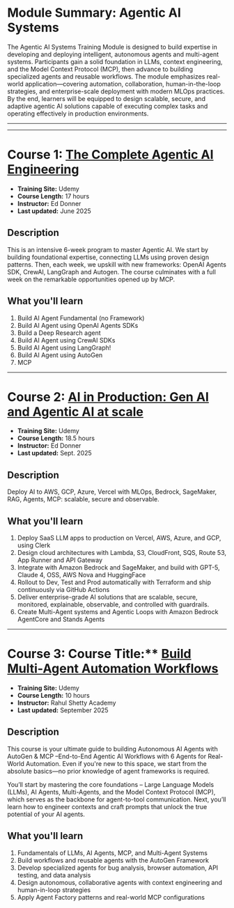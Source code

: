 # Module Summary: Agentic AI Systems

The Agentic AI Systems Training Module is designed to build expertise in developing and deploying intelligent, autonomous agents and multi-agent systems. Participants gain a solid foundation in LLMs, context engineering, and the Model Context Protocol (MCP), then advance to building specialized agents and reusable workflows. The module emphasizes real-world application—covering automation, collaboration, human-in-the-loop strategies, and enterprise-scale deployment with modern MLOps practices. By the end, learners will be equipped to design scalable, secure, and adaptive agentic AI solutions capable of executing complex tasks and operating effectively in production environments.

---
---

# Course 1: [The Complete Agentic AI Engineering](https://essentialsoft.udemy.com/course/the-complete-agentic-ai-engineering-course/learn/lecture/49771331?kw=complete+agentic&src=sac#overview)

- **Training Site:** Udemy  
- **Course Length:** 17 hours  
- **Instructor:** Ed Donner  
- **Last updated:** June 2025  

## Description
This is an intensive 6-week program to master Agentic AI. We start by building foundational expertise, connecting LLMs using proven design patterns. Then, each week, we upskill with new frameworks: OpenAI Agents SDK, CrewAI, LangGraph and Autogen. The course culminates with a full week on the remarkable opportunities opened up by MCP.

## What you'll learn
1. Build AI Agent Fundamental (no Framework)  
2. Build AI Agent using OpenAI Agents SDKs  
3. Build a Deep Research agent  
4. Build AI Agent using CrewAI SDKs  
5. Build AI Agent using LangGraph!  
6. Build AI Agent using AutoGen  
7. MCP  

---

# Course 2: [AI in Production: Gen AI and Agentic AI at scale](https://essentialsoft.udemy.com/course/generative-and-agentic-ai-in-production/)

- **Training Site:** Udemy  
- **Course Length:** 18.5 hours  
- **Instructor:** Ed Donner  
- **Last updated:** Sept. 2025  

## Description
Deploy AI to AWS, GCP, Azure, Vercel with MLOps, Bedrock, SageMaker, RAG, Agents, MCP: scalable, secure and observable.

## What you'll learn
1. Deploy SaaS LLM apps to production on Vercel, AWS, Azure, and GCP, using Clerk
2. Design cloud architectures with Lambda, S3, CloudFront, SQS, Route 53, App Runner and API Gateway
3. Integrate with Amazon Bedrock and SageMaker, and build with GPT-5, Claude 4, OSS, AWS Nova and HuggingFace
4. Rollout to Dev, Test and Prod automatically with Terraform and ship continuously via GitHub Actions
5. Deliver enterprise-grade AI solutions that are scalable, secure, monitored, explainable, observable, and controlled with guardrails.
6. Create Multi-Agent systems and Agentic Loops with Amazon Bedrock AgentCore and Stands Agents

---

# Course 3: Course Title:** [Build Multi-Agent Automation Workflows](https://essentialsoft.udemy.com/course/generative-and-agentic-ai-in-production/)

- **Training Site:** Udemy  
- **Course Length:** 10 hours  
- **Instructor:** Rahul Shetty Academy  
- **Last updated:** September 2025 

## Description
This course is your ultimate guide to building Autonomous AI Agents with AutoGen & MCP –End-to-End Agentic AI Workflows with 6 Agents for Real-World Automation. Even if you're new to this space, we start from the absolute basics—no prior knowledge of agent frameworks is required.

You’ll start by mastering the core foundations – Large Language Models (LLMs), AI Agents, Multi-Agents, and the Model Context Protocol (MCP), which serves as the backbone for agent-to-tool communication. Next, you’ll learn how to engineer contexts and craft prompts that unlock the true potential of your AI agents.

## What you'll learn
1. Fundamentals of LLMs, AI Agents, MCP, and Multi-Agent Systems
2. Build workflows and reusable agents with the AutoGen Framework
3. Develop specialized agents for bug analysis, browser automation, API testing, and data analysis
4. Design autonomous, collaborative agents with context engineering and human-in-loop strategies
5. Apply Agent Factory patterns and real-world MCP configurations
